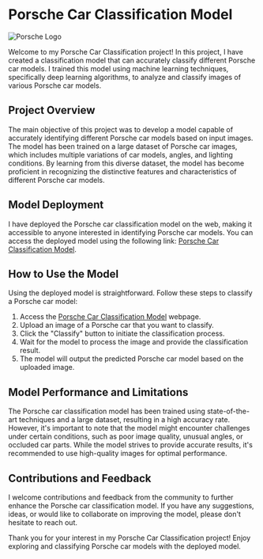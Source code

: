 
# Porsche Car Classification Model

![Porsche Logo](https://example.com/porsche-logo.png)

Welcome to my Porsche Car Classification project! In this project, I have created a classification model that can accurately classify different Porsche car models. I trained this model using machine learning techniques, specifically deep learning algorithms, to analyze and classify images of various Porsche car models.

## Project Overview

The main objective of this project was to develop a model capable of accurately identifying different Porsche car models based on input images. The model has been trained on a large dataset of Porsche car images, which includes multiple variations of car models, angles, and lighting conditions. By learning from this diverse dataset, the model has become proficient in recognizing the distinctive features and characteristics of different Porsche car models.

## Model Deployment

I have deployed the Porsche car classification model on the web, making it accessible to anyone interested in identifying Porsche car models. You can access the deployed model using the following link: [Porsche Car Classification Model](https://huggingface.co/spaces/Jui-Chi/model).

## How to Use the Model

Using the deployed model is straightforward. Follow these steps to classify a Porsche car model:

1. Access the [Porsche Car Classification Model](https://huggingface.co/spaces/Jui-Chi/model) webpage.
2. Upload an image of a Porsche car that you want to classify.
3. Click the "Classify" button to initiate the classification process.
4. Wait for the model to process the image and provide the classification result.
5. The model will output the predicted Porsche car model based on the uploaded image.

## Model Performance and Limitations

The Porsche car classification model has been trained using state-of-the-art techniques and a large dataset, resulting in a high accuracy rate. However, it's important to note that the model might encounter challenges under certain conditions, such as poor image quality, unusual angles, or occluded car parts. While the model strives to provide accurate results, it's recommended to use high-quality images for optimal performance.

## Contributions and Feedback

I welcome contributions and feedback from the community to further enhance the Porsche car classification model. If you have any suggestions, ideas, or would like to collaborate on improving the model, please don't hesitate to reach out.

Thank you for your interest in my Porsche Car Classification project! Enjoy exploring and classifying Porsche car models with the deployed model.
